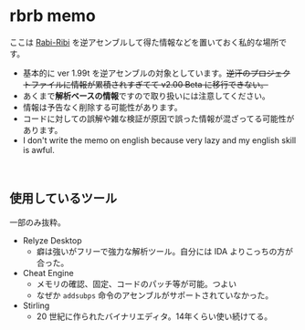 # rbrb memo

ここは [Rabi-Ribi](https://store.steampowered.com/app/400910/RabiRibi/) を逆アセンブルして得た情報などを置いておく私的な場所です。

+ 基本的に ver 1.99t を逆アセンブルの対象としています。~~逆汗のプロジェクトファイルに情報が累積されすぎてて v2.00 Beta に移行できない。~~
+ あくまで**解析ベースの情報**ですので取り扱いには注意してください。
+ 情報は予告なく削除する可能性があります。
+ コードに対しての誤解や雑な検証が原因で誤った情報が混ざってる可能性があります。
+ I don't write the memo on english because very lazy and my english skill is awful.

<br>

## 使用しているツール

一部のみ抜粋。

+ Relyze Desktop
  + 癖は強いがフリーで強力な解析ツール。自分には IDA よりこっちの方が合った。
+ Cheat Engine
  + メモリの確認、固定、コードのパッチ等が可能。つよい
  + なぜか `addsubps` 命令のアセンブルがサポートされていなかった。
+ Stirling
  + 20 世紀に作られたバイナリエディタ。14年くらい使い続けてる。

